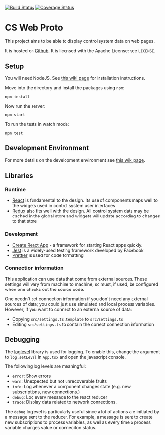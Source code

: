 [![Build Status](https://travis-ci.com/dls-controls/cs-web-proto.svg?branch=master)](https://travis-ci.com/dls-controls/cs-web-proto)
[![Coverage Status](https://coveralls.io/repos/github/dls-controls/cs-web-proto/badge.svg?branch=master)](https://coveralls.io/github/dls-controls/cs-web-proto?branch=master)

# CS Web Proto

This project aims to be able to display control system data on web pages.

It is hosted on [Github](https://github.com/dls-controls/cs-web-proto). It is
licensed with the Apache License: see `LICENSE`.

## Setup

You will need NodeJS. See
[this wiki page](https://github.com/dls-controls/cs-web-proto/wiki/Development-Environment)
for installation instructions.

Move into the directory and install the packages using `npm`:

`npm install`

Now run the server:

`npm start`

To run the tests in watch mode:

`npm test`

## Development Environment

For more details on the development environment see
[this wiki page](https://github.com/dls-controls/cs-web-proto/wiki/Development-Environment).

## Libraries

### Runtime

- [React](https://github.com/facebook/react) is fundamental to the design.
  Its use of components maps well to the widgets used in control system user
  interfaces
- [Redux](https://github.com/reduxjs/redux) also fits well with the design.
  All control system data may be cached in the global store and widgets will
  update according to changes to that store

### Development

- [Create React App](https://github.com/facebook/create-react-app) - a
  framework for starting React apps quickly.
- [Jest](https://github.com/facebook/jest) is a widely-used testing framework
  developed by Facebook
- [Prettier](https://github.com/prettier/prettier) is used for code formatting

### Connection information

This application can use data that come from external sources. These settings will vary from machine to machine, so must, if used, be configured when one checks out the source code.

One needn't set connection information if you don't need any external sources of data; you could just use simulated and local process variables. However, if you want to connect to an external source of data:

- Copying `src/settings.ts.template` to `src/settings.ts`
- Editing `src/settings.ts` to contain the correct connection information

## Debugging

The [loglevel](https://github.com/pimterry/loglevel) library is used for logging. To enable this, change the argument to `log.setLevel` in `App.tsx` and open the javascript console.

The following log levels are meaningful:

- `error`: Show errors
- `warn`: Unexpected but not unrecoverable faults
- `info`: Log whenever a component changes state (e.g. new subscriptions, new connections.)
- `debug`: Log every message to the react reducer
- `trace`: Display data related to network connections.

The `debug` loglevel is particularly useful since a lot of actions are initiated by a message sent to the reducer.
For example, a message is sent to create new subscriptions to process variables, as well as every time a process variable changes value or conneciton status.
